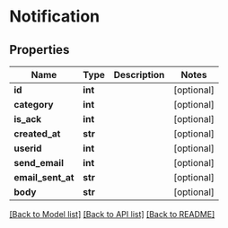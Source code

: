 # Notification

## Properties
Name | Type | Description | Notes
------------ | ------------- | ------------- | -------------
**id** | **int** |  | [optional] 
**category** | **int** |  | [optional] 
**is_ack** | **int** |  | [optional] 
**created_at** | **str** |  | [optional] 
**userid** | **int** |  | [optional] 
**send_email** | **int** |  | [optional] 
**email_sent_at** | **str** |  | [optional] 
**body** | **str** |  | [optional] 

[[Back to Model list]](../README.md#documentation-for-models) [[Back to API list]](../README.md#documentation-for-api-endpoints) [[Back to README]](../README.md)

